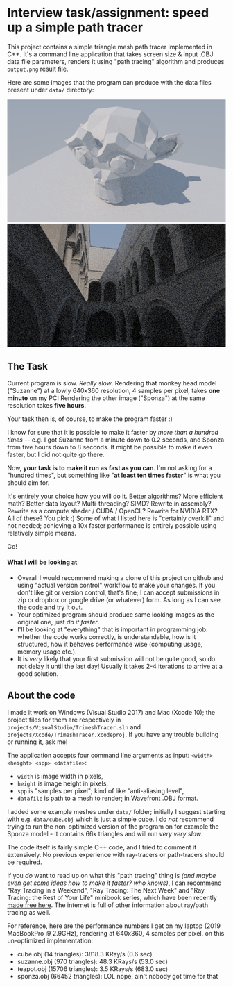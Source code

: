 # Interview task/assignment: speed up a simple path tracer

This project contains a simple triangle mesh path tracer implemented in C++.
It's a command line application that takes screen size & input .OBJ data file parameters,
renders it using "path tracing" algorithm and produces `output.png` result file.

Here are some images that the program can produce with the data files present under `data/` directory:

![result1](/result3Suzanne.png?raw=true "Suzanne")
![result2](/result5Sponza.png?raw=true "Sponza")

## The Task

Current program is slow. *Really slow*. Rendering that monkey head model ("Suzanne") at a lowly 640x360 resolution,
4 samples per pixel, takes **one minute** on my PC! Rendering the other image ("Sponza") at the same resolution takes **five hours**.

Your task then is, of course, to make the program faster :)

I know for sure that it is possible to make it faster by *more than a hundred times* -- e.g. I got Suzanne from a minute down
to 0.2 seconds, and Sponza from five hours down to 8 seconds. It might be possible to make it even faster, but I
did not quite go there.

Now, **your task is to make it run as fast as you can**. I'm not asking for a "hundred times", but something like
"**at least ten times faster**" is what you should aim for.

It's entirely your choice how you will do it. Better algorithms? More efficient math? Better data layout? Multi-threading? SIMD?
Rewrite in assembly? Rewrite as a compute shader / CUDA / OpenCL? Rewrite for NVIDIA RTX? All of these? You pick :) Some of what I listed
here is "certainly overkill" and not needed; achieving a 10x faster performance is entirely possible using relatively simple means.

Go!

#### What I will be looking at

* Overall I would recommend making a clone of this project on github and using "actual version control" workflow to make your changes.
If you don't like git or version control, that's fine; I can accept submissions in zip or dropbox or google drive (or whatever) form.
As long as I can see the code and try it out.
* Your optimized program should produce same looking images as the original one, just *do it faster*.
* I'll be looking at "everything" that is important in programming job: whether the code works correctly, is understandable,
  how is it structured, how it behaves performance wise (computing usage, memory usage etc.).
* It is *very* likely that your first submission will not be quite good, so do not delay it until the last day! Usually it
  takes 2-4 iterations to arrive at a good solution.



## About the code

I made it work on Windows (Visual Studio 2017) and Mac (Xcode 10); the project files for them are respectively in
`projects/VisualStudio/TrimeshTracer.sln` and `projects/Xcode/TrimeshTracer.xcodeproj`. If you have any trouble building or running it,
ask me!

The application accepts four command line arguments as input: `<width> <height> <spp> <datafile>`:

* `width` is image width in pixels,
* `height` is image height in pixels,
* `spp` is "samples per pixel"; kind of like "anti-aliasing level",
* `datafile` is path to a mesh to render; in Wavefront .OBJ format.

I added some example meshes under `data/` folder; initially I suggest starting with e.g. `data/cube.obj` which is just a simple
cube. I do *not* recommend trying to run the non-optimized version of the program on for example the Sponza model - it contains 66k
triangles and will run *very very slow*.

The code itself is fairly simple C++ code, and I tried to comment it extensively. No previous experience with ray-tracers
or path-tracers should be required.

If you *do* want to read up on what this "path tracing" thing is *(and maybe even get some ideas how to make it faster? who knows)*,
I can recommend "Ray Tracing in a Weekend", "Ray Tracing: The Next Week" and "Ray Tracing: the Rest of Your Life" minibook series,
which have been recently [made free here](http://www.realtimerendering.com/raytracing/). The internet is full of other information about ray/path tracing as well.

For reference, here are the performance numbers I get on my laptop (2019 MacBookPro i9 2.9GHz), rendering at 640x360, 4 samples per pixel, on this un-optimized implementation:

* cube.obj (14 triangles): 3818.3 KRay/s (0.6 sec)
* suzanne.obj (970 triangles): 48.3 KRays/s (53.0 sec)
* teapot.obj (15706 triangles): 3.5 KRays/s (683.0 sec)
* sponza.obj (66452 triangles): LOL nope, ain't nobody got time for that
